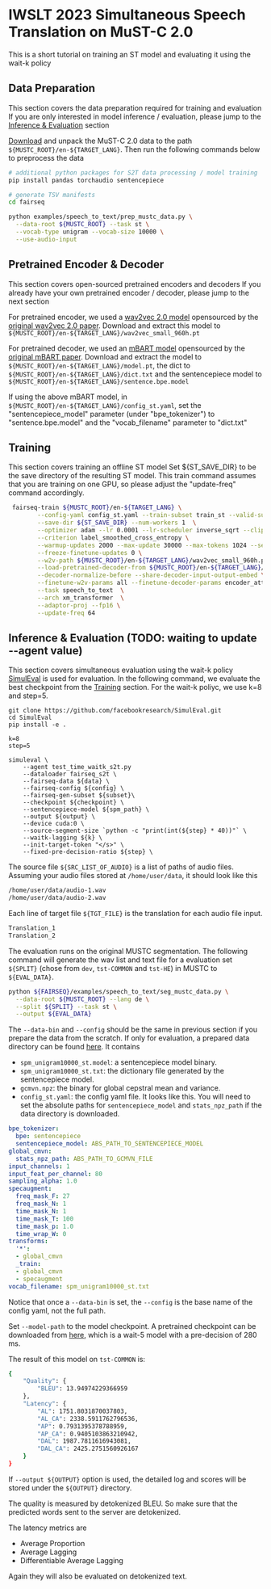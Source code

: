 # IWSLT 2023 Simultaneous Speech Translation on MuST-C 2.0

This is a short tutorial on training an ST model and evaluating it using the wait-k policy

## Data Preparation
This section covers the data preparation required for training and evaluation
If you are only interested in model inference / evaluation, please jump to the [Inference & Evaluation](#inference--evaluation) section

[Download](https://ict.fbk.eu/must-c-release-v2-0/) and unpack the MuST-C 2.0 data to the path
`${MUSTC_ROOT}/en-${TARGET_LANG}`. Then run the following commands below to preprocess the data
```bash
# additional python packages for S2T data processing / model training
pip install pandas torchaudio sentencepiece

# generate TSV manifests
cd fairseq

python examples/speech_to_text/prep_mustc_data.py \
  --data-root ${MUSTC_ROOT} --task st \
  --vocab-type unigram --vocab-size 10000 \
  --use-audio-input
```

## Pretrained Encoder & Decoder
This section covers open-sourced pretrained encoders and decoders
If you already have your own pretrained encoder / decoder, please jump to the next section

For pretrained encoder, we used a [wav2vec 2.0 model](https://dl.fbaipublicfiles.com/fairseq/wav2vec/wav2vec_small_960h.pt) opensourced by the [original wav2vec 2.0 paper](https://arxiv.org/abs/2006.11477). Download and extract this model to `${MUSTC_ROOT}/en-${TARGET_LANG}/wav2vec_small_960h.pt`

For pretrained decoder, we used an [mBART model](https://dl.fbaipublicfiles.com/fairseq/models/mbart/mbart.cc25.v2.tar.gz) opensourced by the [original mBART paper](https://arxiv.org/abs/2001.08210). Download and extract the model to `${MUSTC_ROOT}/en-${TARGET_LANG}/model.pt`, the dict to `${MUSTC_ROOT}/en-${TARGET_LANG}/dict.txt` and the sentencepiece model to `${MUSTC_ROOT}/en-${TARGET_LANG}/sentence.bpe.model`

If using the above mBART model, in `${MUSTC_ROOT}/en-${TARGET_LANG}/config_st.yaml`, set the "sentencepiece_model" parameter (under "bpe_tokenizer") to "sentence.bpe.model" and the "vocab_filename" parameter to "dict.txt"

## Training
This section covers training an offline ST model
Set ${ST_SAVE_DIR} to be the save directory of the resulting ST model. This train command assumes that you are training on one GPU, so please adjust the "update-freq" command accordingly. 

```bash
 fairseq-train ${MUSTC_ROOT}/en-${TARGET_LANG} \
        --config-yaml config_st.yaml --train-subset train_st --valid-subset dev_st \
        --save-dir ${ST_SAVE_DIR} --num-workers 1  \
        --optimizer adam --lr 0.0001 --lr-scheduler inverse_sqrt --clip-norm 10.0 \
        --criterion label_smoothed_cross_entropy \
        --warmup-updates 2000 --max-update 30000 --max-tokens 1024 --seed 1 \
        --freeze-finetune-updates 0 \
        --w2v-path ${MUSTC_ROOT}/en-${TARGET_LANG}/wav2vec_small_960h.pt \
        --load-pretrained-decoder-from ${MUSTC_ROOT}/en-${TARGET_LANG}/model.pt \
        --decoder-normalize-before --share-decoder-input-output-embed \
        --finetune-w2v-params all --finetune-decoder-params encoder_attn,layer_norm,self_attn \
        --task speech_to_text  \
        --arch xm_transformer  \
        --adaptor-proj --fp16 \
        --update-freq 64 
```

## Inference & Evaluation (TODO: waiting to update --agent value)
This section covers simultaneous evaluation using the wait-k policy 
[SimulEval](https://github.com/facebookresearch/SimulEval) is used for evaluation. In the following command, we evaluate the best checkpoint from the [Training](#training) section. For the wait-k poliyc, we use k=8 and step=5. 

```
git clone https://github.com/facebookresearch/SimulEval.git
cd SimulEval
pip install -e .

k=8
step=5

simuleval \
    --agent test_time_waitk_s2t.py
    --dataloader fairseq_s2t \
    --fairseq-data ${data} \
    --fairseq-config ${config} \
    --fairseq-gen-subset ${subset}\
    --checkpoint ${checkpoint} \
    --sentencepiece-model ${spm_path} \
    --output ${output} \
    --device cuda:0 \
    --source-segment-size `python -c "print(int(${step} * 40))"` \
    --waitk-lagging ${k} \
    --init-target-token "</s>" \
    --fixed-pre-decision-ratio ${step} \
```

The source file `${SRC_LIST_OF_AUDIO}` is a list of paths of audio files. Assuming your audio files stored at `/home/user/data`,
it should look like this

```bash
/home/user/data/audio-1.wav
/home/user/data/audio-2.wav
```

Each line of target file `${TGT_FILE}` is the translation for each audio file input.
```bash
Translation_1
Translation_2
```
The evaluation runs on the original MUSTC segmentation.
The following command will generate the wav list and text file for a evaluation set `${SPLIT}` (chose from `dev`, `tst-COMMON` and `tst-HE`) in MUSTC to `${EVAL_DATA}`.
```bash
python ${FAIRSEQ}/examples/speech_to_text/seg_mustc_data.py \
  --data-root ${MUSTC_ROOT} --lang de \
  --split ${SPLIT} --task st \
  --output ${EVAL_DATA}
```

The `--data-bin` and `--config` should be the same in previous section if you prepare the data from the scratch.
If only for evaluation, a prepared data directory can be found [here](https://dl.fbaipublicfiles.com/simultaneous_translation/must_c_v1.0_en_de_databin.tgz). It contains
- `spm_unigram10000_st.model`: a sentencepiece model binary.
- `spm_unigram10000_st.txt`: the dictionary file generated by the sentencepiece model.
- `gcmvn.npz`: the binary for global cepstral mean and variance.
- `config_st.yaml`: the config yaml file. It looks like this.
You will need to set the absolute paths for `sentencepiece_model` and `stats_npz_path` if the data directory is downloaded.
```yaml
bpe_tokenizer:
  bpe: sentencepiece
  sentencepiece_model: ABS_PATH_TO_SENTENCEPIECE_MODEL
global_cmvn:
  stats_npz_path: ABS_PATH_TO_GCMVN_FILE
input_channels: 1
input_feat_per_channel: 80
sampling_alpha: 1.0
specaugment:
  freq_mask_F: 27
  freq_mask_N: 1
  time_mask_N: 1
  time_mask_T: 100
  time_mask_p: 1.0
  time_wrap_W: 0
transforms:
  '*':
  - global_cmvn
  _train:
  - global_cmvn
  - specaugment
vocab_filename: spm_unigram10000_st.txt
```

Notice that once a `--data-bin` is set, the `--config` is the base name of the config yaml, not the full path.

Set `--model-path` to the model checkpoint.
A pretrained checkpoint can be downloaded from [here](https://dl.fbaipublicfiles.com/simultaneous_translation/convtransformer_wait5_pre7), which is a wait-5 model with a pre-decision of 280 ms.

The result of this model on `tst-COMMON` is:
```bash
{
    "Quality": {
        "BLEU": 13.94974229366959
    },
    "Latency": {
        "AL": 1751.8031870037803,
        "AL_CA": 2338.5911762796536,
        "AP": 0.7931395378788959,
        "AP_CA": 0.9405103863210942,
        "DAL": 1987.7811616943081,
        "DAL_CA": 2425.2751560926167
    }
}
```

If `--output ${OUTPUT}` option is used, the detailed log and scores will be stored under the `${OUTPUT}` directory.


The quality is measured by detokenized BLEU. So make sure that the predicted words sent to the server are detokenized.

The latency metrics are
* Average Proportion
* Average Lagging
* Differentiable Average Lagging

Again they will also be evaluated on detokenized text.
